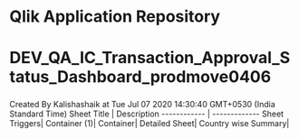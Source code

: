 # Qlik Application Repository 
# DEV_QA_IC_Transaction_Approval_Status_Dashboard_prodmove0406
### 
Created By Kalishashaik at Tue Jul 07 2020 14:30:40 GMT+0530 (India Standard Time)
Sheet Title | Description
------------ | -------------
Sheet Triggers|
Container (1)|
Container|
Detailed Sheet|
Country wise Summary|
